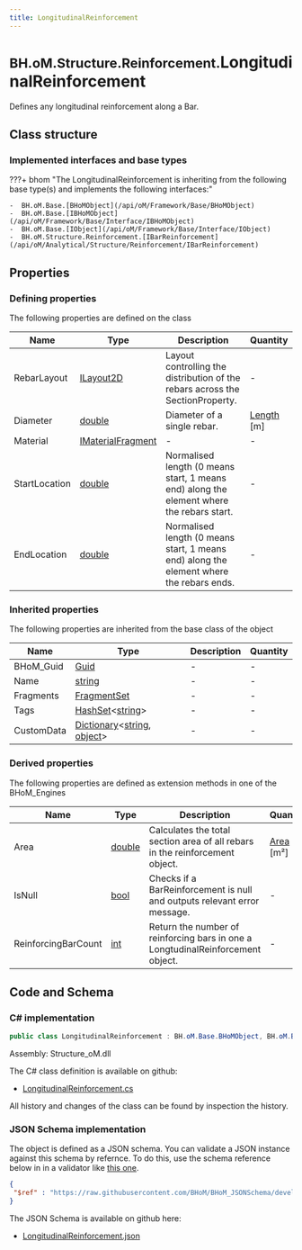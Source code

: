 ```yaml
---
title: LongitudinalReinforcement
---
```


# <small>BH.oM.Structure.Reinforcement.</small>**LongitudinalReinforcement**

Defines any longitudinal reinforcement along a Bar.

## Class structure

### Implemented interfaces and base types

???+ bhom "The LongitudinalReinforcement is inheriting from the following base type(s) and implements the following interfaces:"

    -  BH.oM.Base.[BHoMObject](/api/oM/Framework/Base/BHoMObject)
    -  BH.oM.Base.[IBHoMObject](/api/oM/Framework/Base/Interface/IBHoMObject)
    -  BH.oM.Base.[IObject](/api/oM/Framework/Base/Interface/IObject)
    -  BH.oM.Structure.Reinforcement.[IBarReinforcement](/api/oM/Analytical/Structure/Reinforcement/IBarReinforcement)


## Properties



### Defining properties

The following properties are defined on the class

| Name             | Type             | Description      | Quantity         |
|------------------|------------------|------------------|------------------|
| RebarLayout | [ILayout2D](/api/oM/Dimensional/Spatial/Layouts/ILayout2D) | Layout controlling the distribution of the rebars across the SectionProperty. | - |
| Diameter | [double](https://learn.microsoft.com/en-us/dotnet/api/System.Double?view=netstandard-2.0) | Diameter of a single rebar. | [Length](/api/oM/Dimensional/Quantities/Attributes/Length) [m] |
| Material | [IMaterialFragment](/api/oM/Analytical/Structure/MaterialFragments/IMaterialFragment) | - | - |
| StartLocation | [double](https://learn.microsoft.com/en-us/dotnet/api/System.Double?view=netstandard-2.0) | Normalised length (0 means start, 1 means end) along the element where the rebars start. | - |
| EndLocation | [double](https://learn.microsoft.com/en-us/dotnet/api/System.Double?view=netstandard-2.0) | Normalised length (0 means start, 1 means end) along the element where the rebars ends. | - |


### Inherited properties
The following properties are inherited from the base class of the object

| Name             | Type             | Description      | Quantity         |
|------------------|------------------|------------------|------------------|
| BHoM_Guid | [Guid](https://learn.microsoft.com/en-us/dotnet/api/System.Guid?view=netstandard-2.0) | - | - |
| Name | [string](https://learn.microsoft.com/en-us/dotnet/api/System.String?view=netstandard-2.0) | - | - |
| Fragments | [FragmentSet](/api/oM/Framework/Base/FragmentSet) | - | - |
| Tags | [HashSet](https://learn.microsoft.com/en-us/dotnet/api/System.Collections.Generic.HashSet-1?view=netstandard-2.0)&lt;[string](https://learn.microsoft.com/en-us/dotnet/api/System.String?view=netstandard-2.0)&gt; | - | - |
| CustomData | [Dictionary](https://learn.microsoft.com/en-us/dotnet/api/System.Collections.Generic.Dictionary-2?view=netstandard-2.0)&lt;[string](https://learn.microsoft.com/en-us/dotnet/api/System.String?view=netstandard-2.0), [object](https://learn.microsoft.com/en-us/dotnet/api/System.Object?view=netstandard-2.0)&gt; | - | - |


### Derived properties

The following properties are defined as extension methods in one of the BHoM_Engines

| Name             | Type             | Description      | Quantity         | Engine           |
|------------------|------------------|------------------|------------------|------------------|
| Area | [double](https://learn.microsoft.com/en-us/dotnet/api/System.Double?view=netstandard-2.0) | Calculates the total section area of all rebars in the reinforcement object. | [Area](/api/oM/Dimensional/Quantities/Attributes/Area) [m²] | Structure_Engine |
| IsNull | [bool](https://learn.microsoft.com/en-us/dotnet/api/System.Boolean?view=netstandard-2.0) | Checks if a BarReinforcement is null and outputs relevant error message. | - | Structure_Engine |
| ReinforcingBarCount | [int](https://learn.microsoft.com/en-us/dotnet/api/System.Int32?view=netstandard-2.0) | Return the number of reinforcing bars in one a LongtudinalReinforcement object. | - | Structure_Engine |


## Code and Schema

### C# implementation

``` C# title="C#"
public class LongitudinalReinforcement : BH.oM.Base.BHoMObject, BH.oM.Base.IBHoMObject, BH.oM.Base.IObject, BH.oM.Structure.Reinforcement.IBarReinforcement
```

Assembly: Structure_oM.dll

The C# class definition is available on github:

- [LongitudinalReinforcement.cs](https://github.com/BHoM/BHoM/blob/develop/Structure_oM/Reinforcement\LongitudinalReinforcement.cs)

All history and changes of the class can be found by inspection the history.
### JSON Schema implementation

The object is defined as a JSON schema. You can validate a JSON instance against this schema by refernce. To do this, use the schema reference below in in a validator like [this one](https://www.jsonschemavalidator.net/).

``` json title="JSON Schema"
{
 "$ref" : "https://raw.githubusercontent.com/BHoM/BHoM_JSONSchema/develop/Structure_oM/Reinforcement/LongitudinalReinforcement.json"
}
```

The JSON Schema is available on github here:

- [LongitudinalReinforcement.json](https://github.com/BHoM/BHoM_JSONSchema/blob/develop/Structure_oM/Reinforcement/LongitudinalReinforcement.json)
